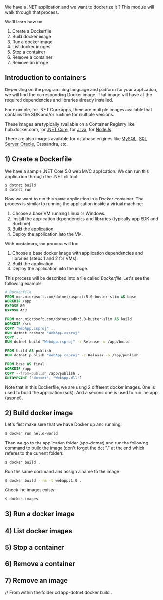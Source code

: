 We have a .NET application and we want to dockerize it ? This module will walk through that process.

We'll learn how to:
1. Create a Dockerfile
1. Build docker image
1. Run a docker image
1. List docker images
1. Stop a container
1. Remove a container
1. Remove an image

## Introduction to containers

Depending on the programming language and platform for your application, we will find the corresponding Docker image. That image will have all the required dependencies and libraries already installed. 

For example, for .NET Core apps, there are multiple images available that contains the SDK and/or runtime for multiple versions.

These images are typically available on a Container Registry like hub.docker.com, for [.NET Core](https://hub.docker.com/_/microsoft-dotnet), for [Java](https://hub.docker.com/_/openjdk), for [NodeJs](https://hub.docker.com/_/node).

There are also images available for database engines like [MySQL](https://hub.docker.com/_/mysql), [SQL Server](https://hub.docker.com/_/microsoft-mssql-server), [Oracle](https://hub.docker.com/_/oracle-database-enterprise-edition), Cassandra, etc.


## 1) Create a Dockerfile

We have a sample .NET Core 5.0 web MVC application. We can run this application through the .NET cli tool:

```dotnetcli
$ dotnet build
$ dotnet run
```

Now we want to run this same application in a Docker container. The process is similar to running the application inside a virtual machine:
1. Choose a base VM running Linux or Windows.
1. Install the application dependencies and libraries (typically app SDK and Runtime). 
1. Build the application. 
1. Deploy the application into the VM.

With containers, the process will be:

1. Choose a base docker image with application dependencies and libraries (steps 1 and 2 for VMs).
1. Build the application.
1. Deploy the application into the image.

This process will be described into a file called *Dockerfile*. Let's see the following example:


```dockerfile
# Dockerfile
FROM mcr.microsoft.com/dotnet/aspnet:5.0-buster-slim AS base
WORKDIR /app
EXPOSE 80
EXPOSE 443

FROM mcr.microsoft.com/dotnet/sdk:5.0-buster-slim AS build
WORKDIR /src
COPY "WebApp.csproj" .
RUN dotnet restore "WebApp.csproj"
COPY . .
RUN dotnet build "WebApp.csproj" -c Release -o /app/build

FROM build AS publish
RUN dotnet publish "WebApp.csproj" -c Release -o /app/publish

FROM base AS final
WORKDIR /app
COPY --from=publish /app/publish .
ENTRYPOINT ["dotnet", "WebApp.dll"]
```

Note that in this Dockerfile, we are using 2 different docker images. One is used to build the application (sdk). And a second one is used to run the app (aspnet).

## 2) Build docker image

Let's first make sure that we have Docker up and running:

```bash
$ docker run hello-world
```

Then we go to the application folder (app-dotnet) and run the following command to build the image (don't forget the dot "." at the end which referes to the current folder):

```bash
$ docker build .
```

Run the same command and assign a name to the image:

```bash
$ docker build --rm -t webapp:1.0 .
```

Check the images exists:

```bash
$ docker images
```

## 3) Run a docker image



## 4) List docker images
## 5) Stop a container
## 6) Remove a container
## 7) Remove an image


// From within the folder cd app-dotnet
docker build .

